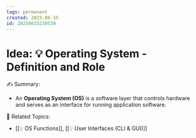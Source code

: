 ```yaml
---
tags: permanent
created: 2025-06-15
id: 20250615230539
---
```


# Idea: 💡 Operating System - Definition and Role

✍ Summary:
- An **Operating System (OS)** is a software layer that controls hardware and serves as an interface for running application software.


👀 Related Topics:
- [[💡 OS Functions]], [[💡 User Interfaces (CLI & GUI)]]
